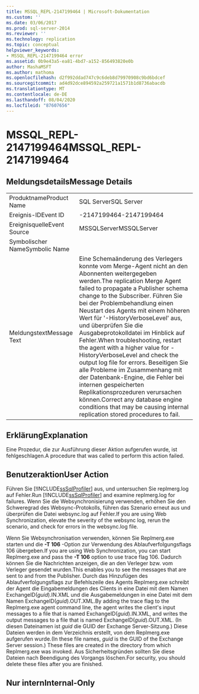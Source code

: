 ```yaml
---
title: MSSQL_REPL-2147199464 | Microsoft-Dokumentation
ms.custom: ''
ms.date: 03/06/2017
ms.prod: sql-server-2014
ms.reviewer: ''
ms.technology: replication
ms.topic: conceptual
helpviewer_keywords:
- MSSQL_REPL-2147199464 error
ms.assetid: 0b9e43a5-ea81-4bd7-a152-856493820e0b
author: MashaMSFT
ms.author: mathoma
ms.openlocfilehash: d2f992ddad747c9c6deb8d79970908c9bd6bdcef
ms.sourcegitcommit: ad4d92dce894592a259721a1571b1d8736abacdb
ms.translationtype: MT
ms.contentlocale: de-DE
ms.lasthandoff: 08/04/2020
ms.locfileid: "87607656"
---
```

# <a name="mssql_repl-2147199464"></a><span data-ttu-id="3b519-102">MSSQL_REPL-2147199464</span><span class="sxs-lookup"><span data-stu-id="3b519-102">MSSQL_REPL-2147199464</span></span>
    
## <a name="message-details"></a><span data-ttu-id="3b519-103">Meldungsdetails</span><span class="sxs-lookup"><span data-stu-id="3b519-103">Message Details</span></span>  
  
|||  
|-|-|  
|<span data-ttu-id="3b519-104">Produktname</span><span class="sxs-lookup"><span data-stu-id="3b519-104">Product Name</span></span>|<span data-ttu-id="3b519-105">SQL Server</span><span class="sxs-lookup"><span data-stu-id="3b519-105">SQL Server</span></span>|  
|<span data-ttu-id="3b519-106">Ereignis-ID</span><span class="sxs-lookup"><span data-stu-id="3b519-106">Event ID</span></span>|<span data-ttu-id="3b519-107">-2147199464</span><span class="sxs-lookup"><span data-stu-id="3b519-107">-2147199464</span></span>|  
|<span data-ttu-id="3b519-108">Ereignisquelle</span><span class="sxs-lookup"><span data-stu-id="3b519-108">Event Source</span></span>|<span data-ttu-id="3b519-109">MSSQLServer</span><span class="sxs-lookup"><span data-stu-id="3b519-109">MSSQLServer</span></span>|  
|<span data-ttu-id="3b519-110">Symbolischer Name</span><span class="sxs-lookup"><span data-stu-id="3b519-110">Symbolic Name</span></span>||  
|<span data-ttu-id="3b519-111">Meldungstext</span><span class="sxs-lookup"><span data-stu-id="3b519-111">Message Text</span></span>|<span data-ttu-id="3b519-112">Eine Schemaänderung des Verlegers konnte vom Merge-Agent nicht an den Abonnenten weitergegeben werden.</span><span class="sxs-lookup"><span data-stu-id="3b519-112">The replication Merge Agent failed to propagate a Publisher schema change to the Subscriber.</span></span> <span data-ttu-id="3b519-113">Führen Sie bei der Problembehandlung einen Neustart des Agents mit einem höheren Wert für '-HistoryVerboseLevel' aus, und überprüfen Sie die Ausgabeprotokolldatei im Hinblick auf Fehler.</span><span class="sxs-lookup"><span data-stu-id="3b519-113">When troubleshooting, restart the agent with a higher value for -HistoryVerboseLevel and check the output log file for errors.</span></span> <span data-ttu-id="3b519-114">Beseitigen Sie alle Probleme im Zusammenhang mit der Datenbank-Engine, die Fehler bei internen gespeicherten Replikationsprozeduren verursachen können.</span><span class="sxs-lookup"><span data-stu-id="3b519-114">Correct any database engine conditions that may be causing internal replication stored procedures to fail.</span></span>|  
  
## <a name="explanation"></a><span data-ttu-id="3b519-115">Erklärung</span><span class="sxs-lookup"><span data-stu-id="3b519-115">Explanation</span></span>  
 <span data-ttu-id="3b519-116">Eine Prozedur, die zur Ausführung dieser Aktion aufgerufen wurde, ist fehlgeschlagen.</span><span class="sxs-lookup"><span data-stu-id="3b519-116">A procedure that was called to perform this action failed.</span></span>  
  
## <a name="user-action"></a><span data-ttu-id="3b519-117">Benutzeraktion</span><span class="sxs-lookup"><span data-stu-id="3b519-117">User Action</span></span>  
 <span data-ttu-id="3b519-118">Führen Sie [!INCLUDE[ssSqlProfiler](../../includes/sssqlprofiler-md.md)] aus, und untersuchen Sie replmerg.log auf Fehler.</span><span class="sxs-lookup"><span data-stu-id="3b519-118">Run [!INCLUDE[ssSqlProfiler](../../includes/sssqlprofiler-md.md)] and examine replmerg.log for failures.</span></span> <span data-ttu-id="3b519-119">Wenn Sie die Websynchronisierung verwenden, erhöhen Sie den Schweregrad des Websync-Protokolls, führen das Szenario erneut aus und überprüfen die Datei websync.log auf Fehler.</span><span class="sxs-lookup"><span data-stu-id="3b519-119">If you are using Web Synchronization, elevate the severity of the websync log, rerun the scenario, and check for errors in the websync.log file.</span></span>  
  
 <span data-ttu-id="3b519-120">Wenn Sie Websynchronisation verwenden, können Sie Replmerg.exe starten und die **-T 106** -Option zur Verwendung des Ablaufverfolgungsflags 106 übergeben.</span><span class="sxs-lookup"><span data-stu-id="3b519-120">If you are using Web Synchronization, you can start Replmerg.exe and pass the **-T 106** option to use trace flag 106.</span></span> <span data-ttu-id="3b519-121">Dadurch können Sie die Nachrichten anzeigen, die an den Verleger bzw. vom Verleger gesendet wurden.</span><span class="sxs-lookup"><span data-stu-id="3b519-121">This enables you to see the messages that are sent to and from the Publisher.</span></span> <span data-ttu-id="3b519-122">Durch das Hinzufügen des Ablaufverfolgungsflags zur Befehlszeile des Agents Replmerg.exe schreibt der Agent die Eingabemeldungen des Clients in eine Datei mit dem Namen ExchangeID(*guid*).IN.XML und die Ausgabemeldungen in eine Datei mit dem Namen ExchangeID(*guid*).OUT.XML.</span><span class="sxs-lookup"><span data-stu-id="3b519-122">By adding the trace flag to the Replmerg.exe agent command line, the agent writes the client's input messages to a file that is named ExchangeID(*guid*).IN.XML, and writes the output messages to a file that is named ExchangeID(*guid*).OUT.XML.</span></span> <span data-ttu-id="3b519-123">(In diesen Dateinamen ist *guid* die GUID der Exchange Server-Sitzung.) Diese Dateien werden in dem Verzeichnis erstellt, von dem Replmerg.exe aufgerufen wurde.</span><span class="sxs-lookup"><span data-stu-id="3b519-123">(In these file names, *guid* is the GUID of the Exchange Server session.) These files are created in the directory from which Replmerg.exe was invoked.</span></span> <span data-ttu-id="3b519-124">Aus Sicherheitsgründen sollten Sie diese Dateien nach Beendigung des Vorgangs löschen.</span><span class="sxs-lookup"><span data-stu-id="3b519-124">For security, you should delete these files after you are finished.</span></span>  
  
## <a name="internal-only"></a><span data-ttu-id="3b519-125">Nur intern</span><span class="sxs-lookup"><span data-stu-id="3b519-125">Internal-Only</span></span>  
  
